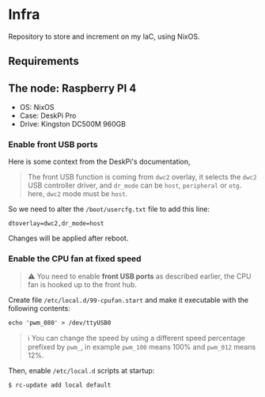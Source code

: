 # Infra

Repository to store and increment on my IaC, using NixOS.

## Requirements

## The node: Raspberry PI 4

- OS: NixOS
- Case: DeskPi Pro
- Drive: Kingston DC500M 960GB

### Enable front USB ports

Here is some context from the DeskPi's documentation,
> The front USB function is coming from `dwc2` overlay, it selects the `dwc2` USB controller driver, and `dr_mode` can be `host`, `peripheral` or `otg`. here, `dwc2` mode must be `host`.

So we need to alter the `/boot/usercfg.txt` file to add this line:
```
dtoverlay=dwc2,dr_mode=host
```

Changes will be applied after reboot.

### Enable the CPU fan at fixed speed

> ⚠️ You need to enable **front USB ports** as described earlier, the CPU fan is hooked up to the front hub.

Create file `/etc/local.d/99-cpufan.start` and make it executable with the following contents:
```
echo 'pwm_080' > /dev/ttyUSB0
```

> ℹ️ You can change the speed by using a different speed percentage prefixed by `pwm_`, in example `pwm_100` means 100% and `pwm_012` means 12%.

Then, enable `/etc/local.d` scripts at startup:
```
$ rc-update add local default
```
